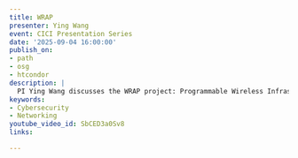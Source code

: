 ```yaml
---
title: WRAP
presenter: Ying Wang
event: CICI Presentation Series
date: '2025-09-04 16:00:00'
publish_on:
- path
- osg
- htcondor
description: |
  PI Ying Wang discusses the WRAP project: Programmable Wireless Infrastructure with Formal Assurance for Cross-Campus Research. Wang talks about how formal assurance translates researcher goals into verifiable policies and how runtime anomaly detection ensures continuous, secure operation.
keywords:
- Cybersecurity
- Networking
youtube_video_id: SbCED3a0Sv8
links:

---
```

